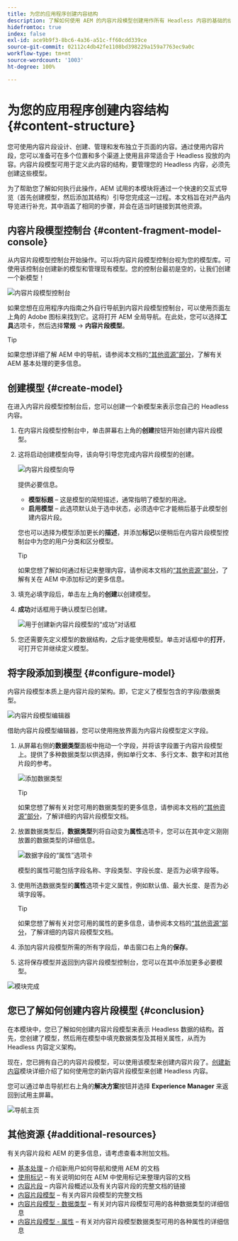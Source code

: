 ```yaml
---
title: 为您的应用程序创建内容结构
description: 了解如何使用 AEM 的内容片段模型创建用作所有 Headless 内容的基础的结构。
hidefromtoc: true
index: false
exl-id: ace9b9f3-8bc6-4a36-a51c-ff60cdd339ce
source-git-commit: 02112c4db42fe1108bd398229a159a7763ec9a0c
workflow-type: tm+mt
source-wordcount: '1003'
ht-degree: 100%

---
```


# 为您的应用程序创建内容结构 {#content-structure}

您可使用内容片段设计、创建、管理和发布独立于页面的内容。通过使用内容片段，您可以准备可在多个位置和多个渠道上使用且非常适合于 Headless 投放的内容。内容片段模型可用于定义此内容的结构，要管理您的 Headless 内容，必须先创建这些模型。

为了帮助您了解如何执行此操作，AEM 试用的本模块将通过一个快速的交互式导览（首先创建模型，然后添加其结构）引导您完成这一过程。本文档旨在对产品内导览进行补充，其中涵盖了相同的步骤，并会在适当时链接到其他资源。

## 内容片段模型控制台 {#content-fragment-model-console}

从内容片段模型控制台开始操作。可以将内容片段模型控制台视为您的模型库。可使用该控制台创建新的模型和管理现有模型。您的控制台最初是空的，让我们创建一个新模型！

![内容片段模型控制台](assets/content-structure/content-fragment-model-console.png)

如果您想在应用程序内指南之外自行导航到内容片段模型控制台，可以使用页面左上角的 Adobe 图标来找到它。这将打开 AEM 全局导航。在此处，您可以选择&#x200B;**工具**&#x200B;选项卡，然后选择&#x200B;**常规** -> **内容片段模型**。

>[!TIP]
>
>如果您想详细了解 AEM 中的导航，请参阅本文档的[“其他资源”部分](#additional-resources)，了解有关 AEM 基本处理的更多信息。

## 创建模型 {#create-model}

在进入内容片段模型控制台后，您可以创建一个新模型来表示您自己的 Headless 内容。

1. 在内容片段模型控制台中，单击屏幕右上角的&#x200B;**创建**&#x200B;按钮开始创建内容片段模型。

1. 这将启动创建模型向导，该向导引导您完成内容片段模型的创建。

   ![内容片段模型向导](assets/content-structure/model-wizard.png)

   提供必要信息。

   * **模型标题** – 这是模型的简短描述，通常指明了模型的用途。
   * **启用模型** – 此选项默认处于选中状态，必须选中它才能稍后基于此模型创建内容片段。

   您也可以选择为模型添加更长的&#x200B;**描述**，并添加&#x200B;**标记**&#x200B;以便稍后在内容片段模型控制台中为您的用户分类和区分模型。

   >[!TIP]
   >
   >如果您想了解如何通过标记来整理内容，请参阅本文档的[“其他资源”部分](#additional-resources)，了解有关在 AEM 中添加标记的更多信息。

1. 填充必填字段后，单击左上角的&#x200B;**创建**&#x200B;以创建模型。

1. **成功**&#x200B;对话框用于确认模型已创建。

   ![用于创建新内容片段模型的“成功”对话框](assets/content-structure/success.png)

1. 您还需要先定义模型的数据结构，之后才能使用模型。单击对话框中的&#x200B;**打开**，可打开它并继续定义模型。

## 将字段添加到模型 {#configure-model}

内容片段模型本质上是内容片段的架构。即，它定义了模型包含的字段/数据类型。

![内容片段模型编辑器](assets/content-structure/model-editor.png)

借助内容片段模型编辑器，您可以使用拖放界面为内容片段模型定义字段。

1. 从屏幕右侧的&#x200B;**数据类型**&#x200B;面板中拖动一个字段，并将该字段置于内容片段模型上。提供了多种数据类型以供选择，例如单行文本、多行文本、数字和对其他片段的参考。

   ![添加数据类型](assets/content-structure/drop-fields.png)

   >[!TIP]
   >
   >如果您想了解有关对您可用的数据类型的更多信息，请参阅本文档的[“其他资源”部分](#additional-resources)，了解详细的内容片段模型文档。

1. 放置数据类型后，**数据类型**&#x200B;列将自动变为&#x200B;**属性**&#x200B;选项卡，您可以在其中定义刚刚放置的数据类型的详细信息。

   ![数据字段的“属性”选项卡](assets/content-structure/data-type-properties.png)

   模型的属性可能包括字段名称、字段类型、字段长度、是否为必填字段等。

1. 使用所选数据类型的&#x200B;**属性**&#x200B;选项卡定义属性，例如默认值、最大长度、是否为必填字段等。

   >[!TIP]
   >
   >如果您想了解有关对您可用的属性的更多信息，请参阅本文档的[“其他资源”部分](#additional-resources)，了解详细的内容片段模型文档。

1. 添加内容片段模型所需的所有字段后，单击窗口右上角的&#x200B;**保存**。

1. 这将保存模型并返回到内容片段模型控制台，您可以在其中添加更多必要模型。

![模块完成](assets/content-structure/content-fragment-model-console-populated.png)

## 您已了解如何创建内容片段模型 {#conclusion}

在本模块中，您已了解如何创建内容片段模型来表示 Headless 数据的结构。首先，您创建了模型，然后用在模型中填充数据类型及其相关属性，从而为 Headless 内容定义架构。

现在，您已拥有自己的内容片段模型，可以使用该模型来创建内容片段了。[创建新内容](create-content.md)模块详细介绍了如何使用您的新内容片段模型来创建 Headless 内容。

您可以通过单击导航栏右上角的&#x200B;**解决方案**&#x200B;按钮并选择 **Experience Manager** 来返回到试用主屏幕。

![导航主页](assets/content-structure/home.png)

## 其他资源 {#additional-resources}

有关内容片段和 AEM 的更多信息，请考虑查看本附加文档。

* [基本处理](/help/sites-cloud/authoring/getting-started/basic-handling.md) – 介绍新用户如何导航和使用 AEM 的文档
* [使用标记](/help/sites-cloud/authoring/features/tags.md) – 有关说明如何在 AEM 中使用标记来整理内容的文档
* [内容片段](/help/assets/content-fragments/content-fragments.md) – 内容片段概述以及有关内容片段的完整文档的链接
* [内容片段模型](/help/assets/content-fragments/content-fragments-models.md) – 有关内容片段模型的完整文档
* [内容片段模型 - 数据类型](/help/assets/content-fragments/content-fragments-models.md#data-types) – 有关对内容片段模型可用的各种数据类型的详细信息
* [内容片段模型 - 属性](/help/assets/content-fragments/content-fragments-models.md#data-types) – 有关对内容片段模型数据类型可用的各种属性的详细信息
